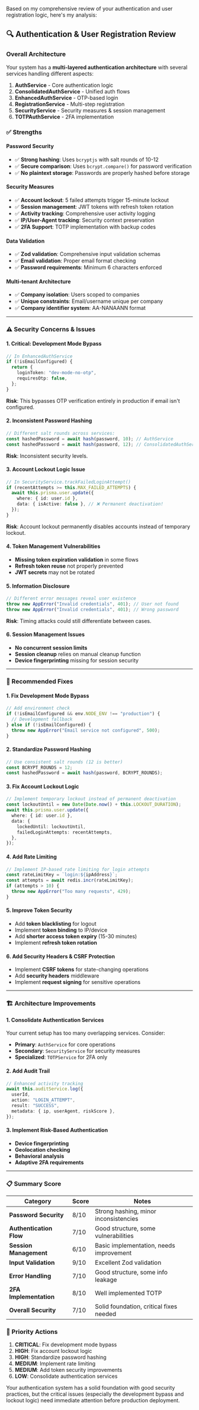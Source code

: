Based on my comprehensive review of your authentication and user registration logic, here's my analysis:

## 🔍 **Authentication & User Registration Review**

### **Overall Architecture**

Your system has a **multi-layered authentication architecture** with several services handling different aspects:

1. **AuthService** - Core authentication logic
2. **ConsolidatedAuthService** - Unified auth flows
3. **EnhancedAuthService** - OTP-based login
4. **RegistrationService** - Multi-step registration
5. **SecurityService** - Security measures & session management
6. **TOTPAuthService** - 2FA implementation

### **✅ Strengths**

#### **Password Security**

- ✅ **Strong hashing**: Uses `bcryptjs` with salt rounds of 10-12
- ✅ **Secure comparison**: Uses `bcrypt.compare()` for password verification
- ✅ **No plaintext storage**: Passwords are properly hashed before storage

#### **Security Measures**

- ✅ **Account lockout**: 5 failed attempts trigger 15-minute lockout
- ✅ **Session management**: JWT tokens with refresh token rotation
- ✅ **Activity tracking**: Comprehensive user activity logging
- ✅ **IP/User-Agent tracking**: Security context preservation
- ✅ **2FA Support**: TOTP implementation with backup codes

#### **Data Validation**

- ✅ **Zod validation**: Comprehensive input validation schemas
- ✅ **Email validation**: Proper email format checking
- ✅ **Password requirements**: Minimum 6 characters enforced

#### **Multi-tenant Architecture**

- ✅ **Company isolation**: Users scoped to companies
- ✅ **Unique constraints**: Email/username unique per company
- ✅ **Company identifier system**: AA-NANAANN format

---

### **⚠️ Security Concerns & Issues**

#### **1. Critical: Development Mode Bypass**

```typescript
// In EnhancedAuthService
if (!isEmailConfigured) {
  return {
    loginToken: "dev-mode-no-otp",
    requiresOtp: false,
  };
}
```

**Risk**: This bypasses OTP verification entirely in production if email isn't configured.

#### **2. Inconsistent Password Hashing**

```typescript
// Different salt rounds across services:
const hashedPassword = await hash(password, 10); // AuthService
const hashedPassword = await hash(password, 12); // ConsolidatedAuthService
```

**Risk**: Inconsistent security levels.

#### **3. Account Lockout Logic Issue**

```typescript
// In SecurityService.trackFailedLoginAttempt()
if (recentAttempts >= this.MAX_FAILED_ATTEMPTS) {
  await this.prisma.user.update({
    where: { id: user.id },
    data: { isActive: false }, // ❌ Permanent deactivation!
  });
}
```

**Risk**: Account lockout permanently disables accounts instead of temporary lockout.

#### **4. Token Management Vulnerabilities**

- **Missing token expiration validation** in some flows
- **Refresh token reuse** not properly prevented
- **JWT secrets** may not be rotated

#### **5. Information Disclosure**

```typescript
// Different error messages reveal user existence
throw new AppError("Invalid credentials", 401); // User not found
throw new AppError("Invalid credentials", 401); // Wrong password
```

**Risk**: Timing attacks could still differentiate between cases.

#### **6. Session Management Issues**

- **No concurrent session limits**
- **Session cleanup** relies on manual cleanup function
- **Device fingerprinting** missing for session security

---

### **🔧 Recommended Fixes**

#### **1. Fix Development Mode Bypass**

```typescript
// Add environment check
if (!isEmailConfigured && env.NODE_ENV !== "production") {
  // Development fallback
} else if (!isEmailConfigured) {
  throw new AppError("Email service not configured", 500);
}
```

#### **2. Standardize Password Hashing**

```typescript
// Use consistent salt rounds (12 is better)
const BCRYPT_ROUNDS = 12;
const hashedPassword = await hash(password, BCRYPT_ROUNDS);
```

#### **3. Fix Account Lockout Logic**

```typescript
// Implement temporary lockout instead of permanent deactivation
const lockoutUntil = new Date(Date.now() + this.LOCKOUT_DURATION);
await this.prisma.user.update({
  where: { id: user.id },
  data: {
    lockedUntil: lockoutUntil,
    failedLoginAttempts: recentAttempts,
  },
});
```

#### **4. Add Rate Limiting**

```typescript
// Implement IP-based rate limiting for login attempts
const rateLimitKey = `login:${ipAddress}`;
const attempts = await redis.incr(rateLimitKey);
if (attempts > 10) {
  throw new AppError("Too many requests", 429);
}
```

#### **5. Improve Token Security**

- Add **token blacklisting** for logout
- Implement **token binding** to IP/device
- Add **shorter access token expiry** (15-30 minutes)
- Implement **refresh token rotation**

#### **6. Add Security Headers & CSRF Protection**

- Implement **CSRF tokens** for state-changing operations
- Add **security headers** middleware
- Implement **request signing** for sensitive operations

---

### **🏗️ Architecture Improvements**

#### **1. Consolidate Authentication Services**

Your current setup has too many overlapping services. Consider:

- **Primary**: `AuthService` for core operations
- **Secondary**: `SecurityService` for security measures
- **Specialized**: `TOTPService` for 2FA only

#### **2. Add Audit Trail**

```typescript
// Enhanced activity tracking
await this.auditService.log({
  userId,
  action: "LOGIN_ATTEMPT",
  result: "SUCCESS",
  metadata: { ip, userAgent, riskScore },
});
```

#### **3. Implement Risk-Based Authentication**

- **Device fingerprinting**
- **Geolocation checking**
- **Behavioral analysis**
- **Adaptive 2FA requirements**

---

### **📋 Summary Score**

| Category                | Score | Notes                                   |
| ----------------------- | ----- | --------------------------------------- |
| **Password Security**   | 8/10  | Strong hashing, minor inconsistencies   |
| **Authentication Flow** | 7/10  | Good structure, some vulnerabilities    |
| **Session Management**  | 6/10  | Basic implementation, needs improvement |
| **Input Validation**    | 9/10  | Excellent Zod validation                |
| **Error Handling**      | 7/10  | Good structure, some info leakage       |
| **2FA Implementation**  | 8/10  | Well implemented TOTP                   |
| **Overall Security**    | 7/10  | Solid foundation, critical fixes needed |

### **🎯 Priority Actions**

1. **CRITICAL**: Fix development mode bypass
2. **HIGH**: Fix account lockout logic
3. **HIGH**: Standardize password hashing
4. **MEDIUM**: Implement rate limiting
5. **MEDIUM**: Add token security improvements
6. **LOW**: Consolidate authentication services

Your authentication system has a solid foundation with good security practices, but the critical issues (especially the development bypass and lockout logic) need immediate attention before production deployment.
